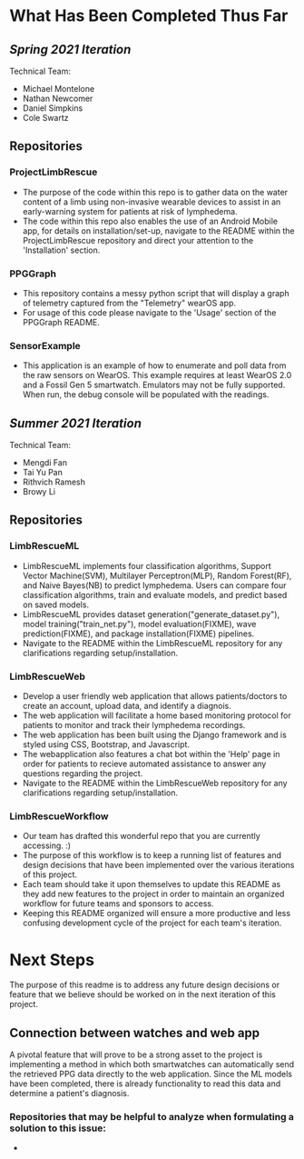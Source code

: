 # What Has Been Completed Thus Far

## *Spring 2021 Iteration*

Technical Team:
-  Michael Montelone
-  Nathan Newcomer
-  Daniel Simpkins
-  Cole Swartz

## Repositories
### ProjectLimbRescue
- The purpose of the code within this repo is to gather data on the water content of a limb using non-invasive wearable devices to assist in an early-warning system for patients at risk of lymphedema.
- The code within this repo also enables the use of an Android Mobile app, for details on installation/set-up, navigate to the README within the ProjectLimbRescue repository and direct your attention to the 'Installation' section.

### PPGGraph
- This repository contains a messy python script that will display a graph of telemetry captured from the "Telemetry" wearOS app.
- For usage of this code please navigate to the 'Usage' section of the PPGGraph README.

### SensorExample
- This application is an example of how to enumerate and poll data from the raw sensors on WearOS. This example requires at least WearOS 2.0 and a Fossil Gen 5 smartwatch. Emulators may not be fully supported. When run, the debug console will be populated with the readings.

## *Summer 2021 Iteration*

Technical Team:
-  Mengdi Fan
-  Tai Yu Pan
-  Rithvich Ramesh
-  Browy Li

## Repositories
### LimbRescueML
- LimbRescueML implements four classification algorithms, Support Vector Machine(SVM), Multilayer Perceptron(MLP), Random Forest(RF), and Naive Bayes(NB) to predict lymphedema. Users can compare four classification algorithms, train and evaluate models, and predict based on saved models.
- LimbRescueML provides dataset generation("generate_dataset.py"), model training("train_net.py"), model evaluation(FIXME), wave prediction(FIXME), and package installation(FIXME) pipelines.
- Navigate to the README within the LimbRescueML repository for any clarifications regarding setup/installation.
### LimbRescueWeb
- Develop a user friendly web application that allows patients/doctors to create an account, upload data, and identify a diagnois. 
- The web application will facilitate a home based monitoring protocol for patients to monitor and track their lymphedema recordings.
- The web application has been built using the Django framework and is styled using CSS, Bootstrap, and Javascript. 
- The webapplication also features a chat bot within the 'Help' page in order for patients to recieve automated assistance to answer any questions regarding the project.
- Navigate to the README within the LimbRescueWeb repository for any clarifications regarding setup/installation.

### LimbRescueWorkflow
- Our team has drafted this wonderful repo that you are currently accessing. :)
- The purpose of this workflow is to keep a running list of features and design decisions that have been implemented over the various iterations of this project.
- Each team should take it upon themselves to update this README as they add new features to the project in order to maintain an organized workflow for future teams and sponsors to access. 
- Keeping this README organized will ensure a more productive and less confusing development cycle of the project for each team's iteration.

# Next Steps
The purpose of this readme is to address any future design decisions or feature that we believe should be worked on in the next iteration of this project.

## Connection between watches and web app
A pivotal feature that will prove to be a strong asset to the project is implementing a method in which both smartwatches can automatically send the retrieved PPG data directly to the web application. Since the ML models have been completed, there is already functionality to read this data and determine a patient's diagnosis. 

### Repositories that may be helpful to analyze when formulating a solution to this issue:
- 
